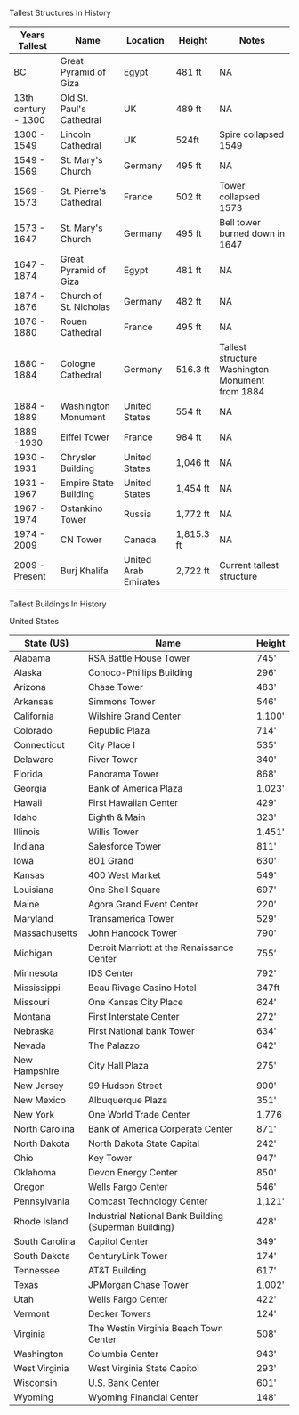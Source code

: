 Tallest Structures In History 

|Years Tallest|Name|Location|Height|Notes|
|---|---|---|---|---|
BC | Great Pyramid of Giza | Egypt | 481 ft | NA 
13th century - 1300 | Old St. Paul's Cathedral | UK | 489 ft | NA
1300 - 1549 | Lincoln Cathedral | UK | 524ft | Spire collapsed 1549
1549 - 1569 | St. Mary's Church | Germany | 495 ft | NA
1569 - 1573 | St. Pierre's Cathedral | France | 502 ft | Tower collapsed 1573
1573 - 1647 | St. Mary's Church | Germany | 495 ft | Bell tower burned down in 1647
1647 - 1874 | Great Pyramid of Giza | Egypt | 481 ft | NA 
1874 - 1876 | Church of St. Nicholas | Germany | 482 ft | NA
1876 - 1880 | Rouen Cathedral | France | 495 ft | NA
1880 - 1884 | Cologne Cathedral | Germany | 516.3 ft | Tallest structure Washington Monument from 1884
1884 - 1889 | Washington Monument | United States | 554 ft | NA 
1889 -1930 | Eiffel Tower | France|  984 ft | NA
1930 - 1931 | Chrysler Building | United States | 1,046 ft | NA
1931 - 1967 | Empire State Building | United States | 1,454 ft | NA 
1967 - 1974 | Ostankino Tower | Russia | 1,772 ft | NA
1974 - 2009 | CN Tower | Canada | 1,815.3 ft | NA 
2009 - Present | Burj Khalifa | United Arab Emirates | 2,722 ft | Current tallest structure 

Tallest Buildings In History 




United States

|State (US)|Name|Height|
|---|---|---|
Alabama | RSA Battle House Tower | 745'
Alaska | Conoco-Phillips Building | 296' 
Arizona | Chase Tower | 483' 
Arkansas | Simmons Tower | 546'
California | Wilshire Grand Center | 1,100'
Colorado | Republic Plaza | 714'
Connecticut | City Place I | 535'
Delaware | River Tower | 340'
Florida | Panorama Tower | 868'
Georgia | Bank of America Plaza | 1,023'
Hawaii | First Hawaiian Center | 429'
Idaho | Eighth & Main | 323'
Illinois | Willis Tower | 1,451'
Indiana | Salesforce Tower | 811'
Iowa | 801 Grand | 630'
Kansas | 400 West Market | 549'
Louisiana | One Shell Square | 697'
Maine | Agora Grand Event Center | 220'
Maryland | Transamerica Tower | 529'
Massachusetts | John Hancock Tower | 790'
Michigan | Detroit Marriott at the Renaissance Center | 755'
Minnesota | IDS Center | 792'
Mississippi | Beau Rivage Casino Hotel | 347ft
Missouri | One Kansas City Place | 624'
Montana | First Interstate Center | 272'
Nebraska | First National bank Tower | 634'
Nevada | The Palazzo | 642'
New Hampshire | City Hall Plaza | 275'
New Jersey | 99 Hudson Street | 900'
New Mexico | Albuquerque Plaza | 351'
New York | One World Trade Center | 1,776
North Carolina | Bank of America Corperate Center | 871'
North Dakota | North Dakota State Capital | 242'
Ohio | Key Tower | 947'
Oklahoma | Devon Energy Center | 850'
Oregon | Wells Fargo Center | 546'
Pennsylvania | Comcast Technology Center | 1,121'
Rhode Island | Industrial National Bank Building (Superman Building) | 428' 
South Carolina | Capitol Center | 349'
South Dakota | CenturyLink Tower | 174'
Tennessee | AT&T Building | 617'
Texas | JPMorgan Chase Tower | 1,002'
Utah | Wells Fargo Center | 422'
Vermont | Decker Towers | 124'
Virginia | The Westin Virginia Beach Town Center | 508'
Washington | Columbia Center | 943'
West Virginia | West Virginia State Capitol | 293'
Wisconsin | U.S. Bank Center | 601'
Wyoming | Wyoming Financial Center | 148'
